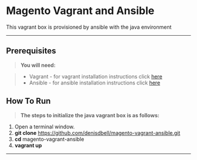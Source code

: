Magento Vagrant and Ansible
=======================


This vagrant box is provisioned by ansible with the java environment

----------


Prerequisites
-------------
> **You will need:**

> - Vagrant - for vagrant installation instructions click [here](https://docs.vagrantup.com/v2/installation/)
> - Ansible - for ansible installation instructions click [here](http://docs.ansible.com/intro_installation.html#installation)

How To Run
-------------
> **The steps to initialize the java vagrant box is as follows:**

  1. Open a terminal window.
  2. **git clone**  https://github.com/denisdbell/magento-vagrant-ansible.git
  3. **cd** magento-vagrant-ansible 
  4. **vagrant up**

----------
